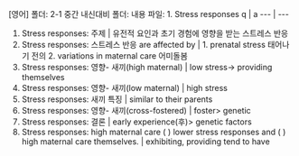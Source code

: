 [영어] 
폴더: 2-1 중간 내신대비​
폴더: 내용
파일: 1. Stress responses
​
 q  | a
--- | ---
1. Stress responses: 주제			| 유전적 요인과 초기 경험에 영향을 받는 스트레스 반응
1. Stress responses: 스트레스 반응 are affected by			| 1. prenatal stress 태어나기 전의 2. variations in maternal care 어미돌봄
1. Stress responses: 영향- 새끼(high maternal)			| low stress-> providing themselves
1. Stress responses: 영향- 새끼(low maternal)			| high stress
1. Stress responses: 새끼 특징			| similar to their parents
1. Stress responses: 영향- 새끼(cross-fostered)			| foster> genetic
1. Stress responses: 결론			| early experience(후)> genetic factors​
1. Stress responses: high maternal care ( ) lower stress responses and ( ) high maternal care themselves.			| exhibiting, providing
tend to have
